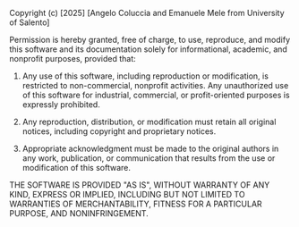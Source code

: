 Copyright (c) [2025] [Angelo Coluccia and Emanuele Mele from University of Salento]

Permission is hereby granted, free of charge, to use, reproduce, and modify this software and its documentation solely for informational, academic, and nonprofit purposes, provided that:

1. Any use of this software, including reproduction or modification, is restricted to non-commercial, nonprofit activities. Any unauthorized use of this software for industrial, commercial, or profit-oriented purposes is expressly prohibited.

2. Any reproduction, distribution, or modification must retain all original notices, including copyright and proprietary notices.

3. Appropriate acknowledgment must be made to the original authors in any work, publication, or communication that results from the use or modification of this software.

THE SOFTWARE IS PROVIDED "AS IS", WITHOUT WARRANTY OF ANY KIND, EXPRESS OR IMPLIED, INCLUDING BUT NOT LIMITED TO WARRANTIES OF MERCHANTABILITY, FITNESS FOR A PARTICULAR PURPOSE, AND NONINFRINGEMENT.
